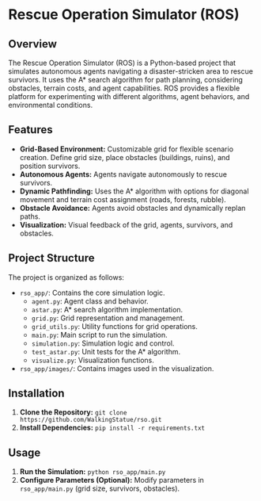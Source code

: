 # Rescue Operation Simulator (ROS)

## Overview

The Rescue Operation Simulator (ROS) is a Python-based project that simulates autonomous agents navigating a disaster-stricken area to rescue survivors. It uses the A* search algorithm for path planning, considering obstacles, terrain costs, and agent capabilities.  ROS provides a flexible platform for experimenting with different algorithms, agent behaviors, and environmental conditions.

## Features

- **Grid-Based Environment:** Customizable grid for flexible scenario creation. Define grid size, place obstacles (buildings, ruins), and position survivors.
- **Autonomous Agents:** Agents navigate autonomously to rescue survivors.
- **Dynamic Pathfinding:** Uses the A* algorithm with options for diagonal movement and terrain cost assignment (roads, forests, rubble).
- **Obstacle Avoidance:** Agents avoid obstacles and dynamically replan paths.
- **Visualization:** Visual feedback of the grid, agents, survivors, and obstacles.

## Project Structure

The project is organized as follows:

- `rso_app/`: Contains the core simulation logic.
    - `agent.py`: Agent class and behavior.
    - `astar.py`: A* search algorithm implementation.
    - `grid.py`: Grid representation and management.
    - `grid_utils.py`: Utility functions for grid operations.
    - `main.py`: Main script to run the simulation.
    - `simulation.py`: Simulation logic and control.
    - `test_astar.py`: Unit tests for the A* algorithm.
    - `visualize.py`: Visualization functions.
- `rso_app/images/`: Contains images used in the visualization.

## Installation

1. **Clone the Repository:** `git clone https://github.com/WalkingStatue/rso.git`
2. **Install Dependencies:** `pip install -r requirements.txt`

## Usage

1. **Run the Simulation:** `python rso_app/main.py`
2. **Configure Parameters (Optional):** Modify parameters in `rso_app/main.py` (grid size, survivors, obstacles).